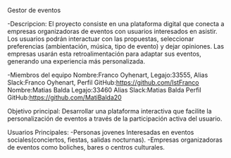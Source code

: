 Gestor de eventos

-Descripcion:
El proyecto consiste en una plataforma digital que conecta a empresas organizadoras de eventos con usuarios interesados en asistir. Los usuarios podrán interactuar con las propuestas, seleccionar preferencias (ambientación, música, tipo de evento) y dejar opiniones. Las empresas usarán esta retroalimentación para adaptar sus eventos, generando una experiencia más personalizada.

-Miembros del equipo
Nombre:Franco Oyhenart, Legajo:33555, Alias Slack:Franco Oyhenart, Perfil GitHub:https://github.com/IstFranco
Nombre:Matias Balda Legajo:33460 Alias Slack:Matias Balda Perfil GitHub:https://github.com/MatiBalda20


Objetivo principal:
Desarrollar una plataforma interactiva que facilite la personalización de eventos a través de la participación activa del usuario.

Usuarios Principales:
-Personas jovenes Interesadas en eventos sociales(conciertos, fiestas, salidas nocturnas).
-Empresas organizadoras de eventos como boliches, bares o centros culturales.

